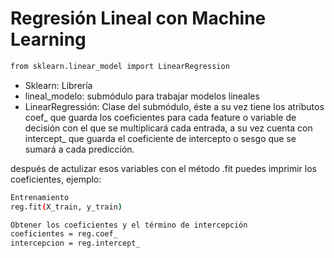 # Regresión Lineal con Machine Learning


```sh
from sklearn.linear_model import LinearRegression
```
- Sklearn: Librería
- lineal_modelo: submódulo para trabajar modelos lineales
- LinearRegressión: Clase del submódulo, éste a su vez tiene los atributos coef_ que guarda los coeficientes para cada feature o variable de decisión con el que se multiplicará cada entrada, a su vez cuenta con intercept_ que guarda el coeficiente de intercepto o sesgo que se sumará a cada predicción.

después de actulizar esos variables con el método .fit puedes imprimir los coeficientes, ejemplo:

```sh
Entrenamiento
reg.fit(X_train, y_train)

Obtener los coeficientes y el término de intercepción
coeficientes = reg.coef_
intercepcion = reg.intercept_
```






